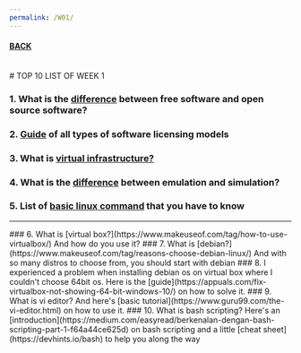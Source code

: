```yaml
---
permalink: /W01/
---
```


#### [BACK](../)
<br>
# TOP 10 LIST OF WEEK 1

### 1. What is the [difference](https://opensource.com/article/17/11/open-source-or-free-software) between free software and open source software?
### 2. [Guide](https://www.10duke.com/software-licensing-models/) of all types of software licensing models
### 3. What is [virtual infrastructure?](https://www.techopedia.com/definition/30459/virtual-infrastructure)
### 4. What is the [difference](https://www3.technologyevaluation.com/sd/category/virtualization-virtual-machine/articles/virtualization-vs-emulation-vs-simulation) between emulation and simulation?
### 5. List of [basic linux command](https://www.guru99.com/must-know-linux-commands.html) that you have to know
<hr>
### 6. What is [virtual box?](https://www.makeuseof.com/tag/how-to-use-virtualbox/) And how do you use it?
### 7. What is [debian?](https://www.makeuseof.com/tag/reasons-choose-debian-linux/) And with so many distros to choose from, you should start with debian
### 8. I experienced a problem when installing debian os on virtual box where I couldn't choose 64bit os. Here is the [guide](https://appuals.com/fix-virtualbox-not-showing-64-bit-windows-10/) on how to solve it.
### 9. What is vi editor? And here's [basic tutorial](https://www.guru99.com/the-vi-editor.html) on how to use it.
### 10. What is bash scripting? Here's an [introduction](https://medium.com/easyread/berkenalan-dengan-bash-scripting-part-1-f64a44ce625d) on bash scripting and a little [cheat sheet](https://devhints.io/bash) to help you along the way

